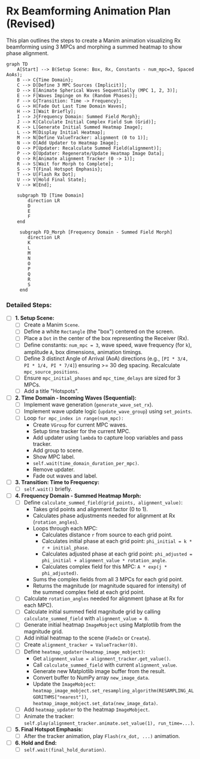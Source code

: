 # Rx Beamforming Animation Plan (Revised)

This plan outlines the steps to create a Manim animation visualizing Rx beamforming using 3 MPCs and morphing a summed heatmap to show phase alignment.

```mermaid
graph TD
    A[Start] --> B(Setup Scene: Box, Rx, Constants - num_mpc=3, Spaced AoAs);
    B --> C{Time Domain};
    C --> D[Define 3 MPC Sources (Implicit)];
    D --> E[Animate Spherical Waves Sequentially (MPC 1, 2, 3)];
    E --> F[Waves Impinge on Rx (Random Phases)];
    F --> G{Transition: Time -> Frequency};
    G --> H[Fade Out Last Time Domain Waves];
    H --> I[Wait Briefly];
    I --> J{Frequency Domain: Summed Field Morph};
    J --> K[Calculate Initial Complex Field Sum (Grid)];
    K --> L[Generate Initial Summed Heatmap Image];
    L --> M[Display Initial Heatmap];
    M --> N[Define ValueTracker: alignment (0 to 1)];
    N --> O[Add Updater to Heatmap Image];
    O --> P[Updater: Recalculate Summed Field(alignment)];
    P --> Q[Updater: Regenerate/Update Heatmap Image Data];
    Q --> R[Animate alignment Tracker (0 -> 1)];
    R --> S[Wait for Morph to Complete];
    S --> T{Final Hotspot Emphasis};
    T --> U[Flash Rx Dot];
    U --> V[Hold Final State];
    V --> W[End];

    subgraph TD [Time Domain]
        direction LR
        D
        E
        F
    end

     subgraph FD_Morph [Frequency Domain - Summed Field Morph]
        direction LR
        K
        L
        M
        N
        O
        P
        Q
        R
        S
     end
```

### Detailed Steps:

*   [ ] **1. Setup Scene:**
    *   [ ] Create a Manim `Scene`.
    *   [ ] Define a white `Rectangle` (the "box") centered on the screen.
    *   [ ] Place a `Dot` in the center of the box representing the Receiver (Rx).
    *   [ ] Define constants: `num_mpc = 3`, wave speed, wave frequency (for `k`), amplitude `A`, box dimensions, animation timings.
    *   [ ] Define 3 distinct Angle of Arrival (AoA) directions (e.g., `[PI * 3/4, PI * 1/4, PI * 7/4]`) ensuring >= 30 deg spacing. Recalculate `mpc_source_positions`.
    *   [ ] Ensure `mpc_initial_phases` and `mpc_time_delays` are sized for 3 MPCs.
    *   [ ] Add a title "Hotspots".

*   [ ] **2. Time Domain - Incoming Waves (Sequential):**
    *   [ ] Implement wave generation (`generate_wave_set_rx`).
    *   [ ] Implement wave update logic (`update_wave_group`) using `set_points`.
    *   [ ] Loop `for mpc_index in range(num_mpc):`
        *   Create `VGroup` for current MPC waves.
        *   Setup time tracker for the current MPC.
        *   Add updater using `lambda` to capture loop variables and pass tracker.
        *   Add group to scene.
        *   Show MPC label.
        *   `self.wait(time_domain_duration_per_mpc)`.
        *   Remove updater.
        *   Fade out waves and label.

*   [ ] **3. Transition: Time to Frequency:**
    *   [ ] `self.wait()` briefly.

*   [ ] **4. Frequency Domain - Summed Heatmap Morph:**
    *   [ ] Define `calculate_summed_field(grid_points, alignment_value)`:
        *   Takes grid points and alignment factor (0 to 1).
        *   Calculates phase adjustments needed for alignment at Rx (`rotation_angles`).
        *   Loops through each MPC:
            *   Calculates distance `r` from source to each grid point.
            *   Calculates initial phase at each grid point: `phi_initial = k * r + initial_phase`.
            *   Calculates adjusted phase at each grid point: `phi_adjusted = phi_initial + alignment_value * rotation_angle`.
            *   Calculates complex field for this MPC: `A * exp(j * phi_adjusted)`.
        *   Sums the complex fields from all 3 MPCs for each grid point.
        *   Returns the magnitude (or magnitude squared for intensity) of the summed complex field at each grid point.
    *   [ ] Calculate `rotation_angles` needed for alignment (phase at Rx for each MPC).
    *   [ ] Calculate initial summed field magnitude grid by calling `calculate_summed_field` with `alignment_value = 0`.
    *   [ ] Generate initial heatmap `ImageMobject` using Matplotlib from the magnitude grid.
    *   [ ] Add initial heatmap to the scene (`FadeIn` or `Create`).
    *   [ ] Create `alignment_tracker = ValueTracker(0)`.
    *   [ ] Define `heatmap_updater(heatmap_image_mobject)`:
        *   Get `alignment_value = alignment_tracker.get_value()`.
        *   Call `calculate_summed_field` with current `alignment_value`.
        *   Generate new Matplotlib image buffer from the result.
        *   Convert buffer to NumPy array `new_image_data`.
        *   Update the `ImageMobject`: `heatmap_image_mobject.set_resampling_algorithm(RESAMPLING_ALGORITHMS["nearest"])`, `heatmap_image_mobject.set_data(new_image_data)`.
    *   [ ] Add `heatmap_updater` to the heatmap `ImageMobject`.
    *   [ ] Animate the tracker: `self.play(alignment_tracker.animate.set_value(1), run_time=...)`.

*   [ ] **5. Final Hotspot Emphasis:**
    *   [ ] After the tracker animation, play `Flash(rx_dot, ...)` animation.

*   [ ] **6. Hold and End:**
    *   [ ] `self.wait(final_hold_duration)`.